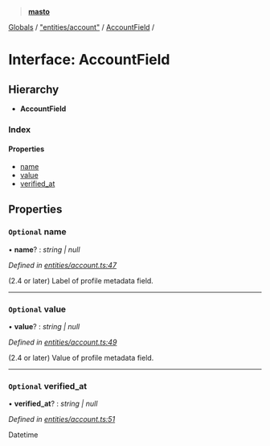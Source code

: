 > **[masto](../README.md)**

[Globals](../globals.md) / ["entities/account"](../modules/_entities_account_.md) / [AccountField](_entities_account_.accountfield.md) /

# Interface: AccountField

## Hierarchy

* **AccountField**

### Index

#### Properties

* [name](_entities_account_.accountfield.md#optional-name)
* [value](_entities_account_.accountfield.md#optional-value)
* [verified_at](_entities_account_.accountfield.md#optional-verified_at)

## Properties

### `Optional` name

• **name**? : *string | null*

*Defined in [entities/account.ts:47](https://github.com/neet/masto.js/blob/aaa534e/src/entities/account.ts#L47)*

(2.4 or later) Label of profile metadata field.

___

### `Optional` value

• **value**? : *string | null*

*Defined in [entities/account.ts:49](https://github.com/neet/masto.js/blob/aaa534e/src/entities/account.ts#L49)*

(2.4 or later) Value of profile metadata field.

___

### `Optional` verified_at

• **verified_at**? : *string | null*

*Defined in [entities/account.ts:51](https://github.com/neet/masto.js/blob/aaa534e/src/entities/account.ts#L51)*

Datetime